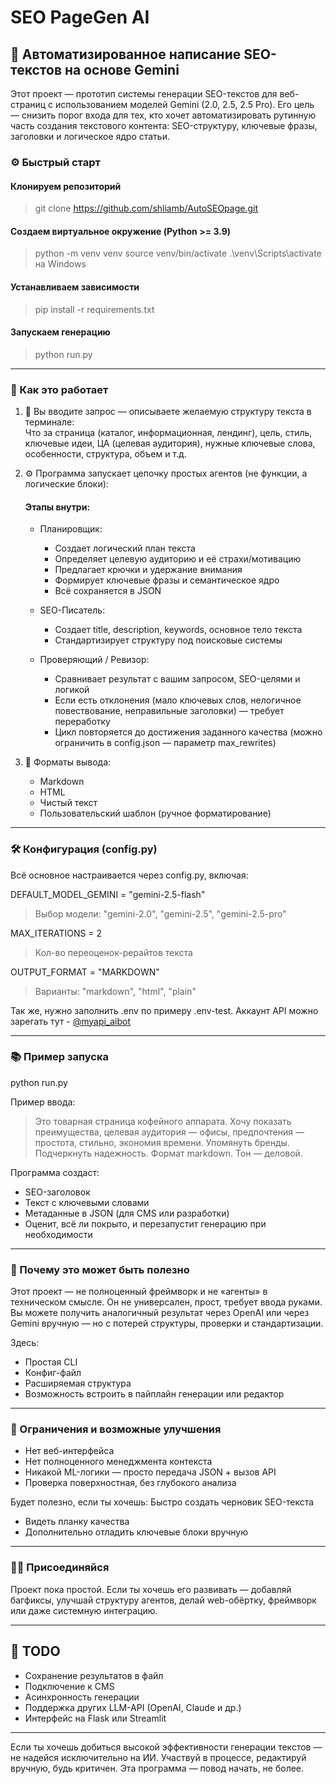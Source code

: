 # SEO PageGen AI


## 📘 Автоматизированное написание SEO-текстов на основе Gemini

Этот проект — прототип системы генерации SEO-текстов для веб-страниц с использованием моделей Gemini (2.0, 2.5, 2.5 Pro). Его цель — снизить порог входа для тех, кто хочет автоматизировать рутинную часть создания текстового контента: SEO-структуру, ключевые фразы, заголовки и логическое ядро статьи.

### ⚙️ Быстрый старт

#### Клонируем репозиторий
> git clone https://github.com/shliamb/AutoSEOpage.git

#### Создаем виртуальное окружение (Python >= 3.9)
> python -m venv venv
> source venv/bin/activate
> .\venv\Scripts\activate на Windows

#### Устанавливаем зависимости
> pip install -r requirements.txt

#### Запускаем генерацию
> python run.py


---

### 🚀 Как это работает

1. 💬 Вы вводите запрос — описываете желаемую структуру текста в терминале:  
   Что за страница (каталог, информационная, лендинг), цель, стиль, ключевые идеи, ЦА (целевая аудитория), нужные ключевые слова, особенности, структура, объем и т.д.

2. ⚙️ Программа запускает цепочку простых агентов (не функции, а логические блоки):
   
   #### Этапы внутри:

   - Планировщик:
     - Создает логический план текста
     - Определяет целевую аудиторию и её страхи/мотивацию
     - Предлагает крючки и удержание внимания
     - Формирует ключевые фразы и семантическое ядро
     - Всё сохраняется в JSON

   - SEO-Писатель:
     - Создает title, description, keywords, основное тело текста
     - Стандартизирует структуру под поисковые системы

   - Проверяющий / Ревизор:
     - Сравнивает результат с вашим запросом, SEO-целями и логикой
     - Если есть отклонения (мало ключевых слов, нелогичное повествование, неправильные заголовки) — требует переработку
     - Цикл повторяется до достижения заданного качества (можно ограничить в config.json — параметр max_rewrites)

3. 🧾 Форматы вывода:
   - Markdown
   - HTML
   - Чистый текст
   - Пользовательский шаблон (ручное форматирование)

---

### 🛠 Конфигурация (config.py)

Всё основное настраивается через config.py, включая:

DEFAULT_MODEL_GEMINI = "gemini-2.5-flash"
> Выбор модели: "gemini-2.0", "gemini-2.5", "gemini-2.5-pro"

MAX_ITERATIONS = 2
> Кол-во переоценок-рерайтов текста

OUTPUT_FORMAT = "MARKDOWN"
> Варианты: "markdown", "html", "plain"


Так же, нужно заполнить .env по примеру .env-test. Аккаунт API можно зарегать тут - [@myapi_aibot](https://t.me/myapi_aibot)

---

### 📚 Пример запуска

python run.py


Пример ввода:

> Это товарная страница кофейного аппарата. Хочу показать преимущества, целевая аудитория — офисы, предпочтения — простота, стильно, экономия времени. Упомянуть бренды. Подчеркнуть надежность. Формат markdown. Тон — деловой.

Программа создаст:

- SEO-заголовок
- Текст с ключевыми словами
- Метаданные в JSON (для CMS или разработки)
- Оценит, всё ли покрыто, и перезапустит генерацию при необходимости

---

### 🧪 Почему это может быть полезно

Этот проект — не полноценный фреймворк и не «агенты» в техническом смысле. Он не универсален, прост, требует ввода руками. Вы можете получить аналогичный результат через OpenAI или через Gemini вручную — но с потерей структуры, проверки и стандартизации.

Здесь:
- Простая CLI
- Конфиг-файл
- Расширяемая структура
- Возможность встроить в пайплайн генерации или редактор

---

### 📌 Ограничения и возможные улучшения

- Нет веб-интерфейса
- Нет полноценного менеджмента контекста
- Никакой ML-логики — просто передача JSON + вызов API
- Проверка поверхностная, без глубокого анализа

Будет полезно, если ты хочешь:
Быстро создать черновик SEO-текста
- Видеть планку качества
- Дополнительно отладить ключевые блоки вручную

---

### 🙋‍♂️ Присоединяйся

Проект пока простой. Если ты хочешь его развивать — добавляй багфиксы, улучшай структуру агентов, делай web-обёртку, фреймворк или даже системную интеграцию.

---

## 🔗 TODO

-   Сохранение результатов в файл
-   Подключение к CMS
-   Асинхронность генерации
-   Поддержка других LLM-API (OpenAI, Claude и др.)
-   Интерфейс на Flask или Streamlit

---

Если ты хочешь добиться высокой эффективности генерации текстов — не надейся исключительно на ИИ. Участвуй в процессе, редактируй вручную, будь критичен. Эта программа — повод начать, не более.
